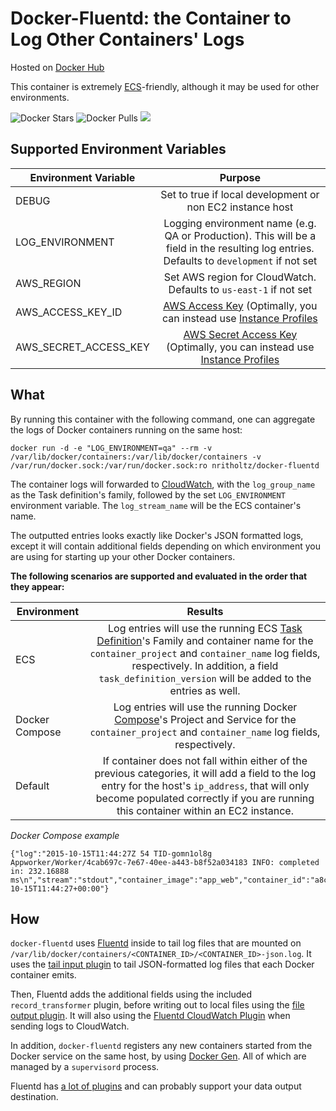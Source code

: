 # Docker-Fluentd: the Container to Log Other Containers' Logs

Hosted on [Docker Hub](https://hub.docker.com/r/nritholtz/docker-fluentd)

This container is extremely [ECS](https://aws.amazon.com/documentation/ecs/)-friendly, although it may be used for other environments.

![Docker Stars](https://img.shields.io/docker/stars/nritholtz/docker-fluentd.svg)
![Docker Pulls](https://img.shields.io/docker/pulls/nritholtz/docker-fluentd.svg)
[![](https://badge.imagelayers.io/nritholtz/docker-fluentd:latest.svg)](https://imagelayers.io/?images=nritholtz/docker-fluentd:latest 'Get your own badge on imagelayers.io')

## Supported Environment Variables
| Environment Variable | Purpose                                                   |
| ------------------------- |:---------------------------------------------------------:|
| DEBUG                     | Set to true if local development or non EC2 instance host |
| LOG_ENVIRONMENT          | Logging environment name (e.g. QA or Production). This will be a field in the resulting log entries. Defaults to `development` if not set |
| AWS_REGION               | Set AWS region for CloudWatch. Defaults to `us-east-1` if not set|
| AWS_ACCESS_KEY_ID | [AWS Access Key](http://docs.aws.amazon.com/general/latest/gr/managing-aws-access-keys.html) (Optimally, you can  instead use [Instance Profiles](http://docs.aws.amazon.com/IAM/latest/UserGuide/id_roles_use_switch-role-ec2_instance-profiles.html) |
|  AWS_SECRET_ACCESS_KEY | [AWS Secret Access Key](http://docs.aws.amazon.com/general/latest/gr/managing-aws-access-keys.html) (Optimally, you can instead use [Instance Profiles](http://docs.aws.amazon.com/IAM/latest/UserGuide/id_roles_use_switch-role-ec2_instance-profiles.html) |

## What

By running this container with the following command, one can aggregate the logs of Docker containers running on the same host:

```console
docker run -d -e "LOG_ENVIRONMENT=qa" --rm -v /var/lib/docker/containers:/var/lib/docker/containers -v /var/run/docker.sock:/var/run/docker.sock:ro nritholtz/docker-fluentd
```
The container logs will forwarded to [CloudWatch](https://aws.amazon.com/documentation/cloudwatch/), with the `log_group_name` as the Task definition's family, followed by the set `LOG_ENVIRONMENT` environment variable. The `log_stream_name` will be the ECS container's name.

The outputted entries looks exactly like Docker's JSON formatted logs, except it will contain additional fields depending on which environment you are using for starting up your other Docker containers.

**The following scenarios are supported and evaluated in the order that they appear:**

| Environment               | Results                                                   |
| ------------------------- |:---------------------------------------------------------:|
| ECS                       | Log entries will use the running ECS [Task Definition](http://docs.aws.amazon.com/AmazonECS/latest/developerguide/task_defintions.html)'s Family and container name for the `container_project` and `container_name` log fields, respectively. In addition, a field `task_definition_version` will be added to the entries as well.|
| Docker Compose            | Log entries will use the running Docker [Compose](https://docs.docker.com/compose/)'s Project and Service for the `container_project` and `container_name` log fields, respectively. |
| Default                   | If container does not fall within either of the previous categories, it will add a field to the log entry for the host's `ip_address`, that will only become populated correctly if you are running this container within an EC2 instance.

*Docker Compose example*
```console
{"log":"2015-10-15T11:44:27Z 54 TID-gomn1ol8g Appworker/Worker/4cab697c-7e67-40ee-a443-b8f52a034183 INFO: completed in: 232.16888 ms\n","stream":"stdout","container_image":"app_web","container_id":"a8c0128c0b47d5a7a5ed702be3c5f57cd62dc73371d5d7743b63a49ac1e09074","container_project":"app","container_service":"worker","time":"2015-10-15T11:44:27+00:00"}
```

## How

`docker-fluentd` uses [Fluentd](https://www.fluentd.org) inside to tail log files that are mounted on `/var/lib/docker/containers/<CONTAINER_ID>/<CONTAINER_ID>-json.log`. It uses the [tail input plugin](https://docs.fluentd.org/articles/in_tail) to tail JSON-formatted log files that each Docker container emits.

Then, Fluentd adds the additional fields using the included `record_transformer` plugin, before writing out to local files using the [file output plugin](https://docs.fluentd.org/articles/out_file). It will also using the [Fluentd CloudWatch Plugin](https://github.com/ryotarai/fluent-plugin-cloudwatch-logs) when sending logs to CloudWatch.

In addition, `docker-fluentd` registers any new containers started from the Docker service on the same host, by using [Docker Gen](https://github.com/jwilder/docker-gen). All of which are managed by a `supervisord` process.

Fluentd has [a lot of plugins](https://www.fluentd.org/plugins) and can probably support your data output destination.